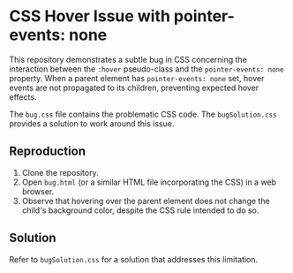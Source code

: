# CSS Hover Issue with pointer-events: none

This repository demonstrates a subtle bug in CSS concerning the interaction between the `:hover` pseudo-class and the `pointer-events: none` property.  When a parent element has `pointer-events: none` set, hover events are not propagated to its children, preventing expected hover effects.

The `bug.css` file contains the problematic CSS code. The `bugSolution.css` provides a solution to work around this issue.

## Reproduction

1. Clone the repository.
2. Open `bug.html` (or a similar HTML file incorporating the CSS) in a web browser.
3. Observe that hovering over the parent element does not change the child's background color, despite the CSS rule intended to do so.

## Solution

Refer to `bugSolution.css` for a solution that addresses this limitation.